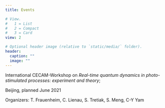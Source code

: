 ```yaml
---
title: Events

# View.
#   1 = List
#   2 = Compact
#   3 = Card
view: 2

# Optional header image (relative to `static/media/` folder).
header:
  caption: ""
  image: ""
---
```



International CECAM-Workshop on *Real-time quantum dynamics in photo-stimulated processes: experiment and theory*; 


Beijing, planned June 2021


Organizers: T. Frauenheim, C. Lienau, S. Tretiak, S. Meng, C-Y Yam

